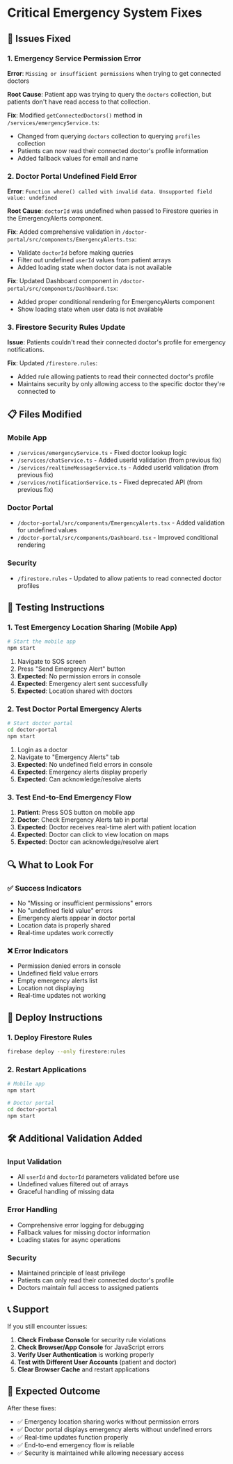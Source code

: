 # Critical Emergency System Fixes

## 🚨 **Issues Fixed**

### **1. Emergency Service Permission Error**
**Error**: `Missing or insufficient permissions` when trying to get connected doctors

**Root Cause**: Patient app was trying to query the `doctors` collection, but patients don't have read access to that collection.

**Fix**: Modified `getConnectedDoctors()` method in `/services/emergencyService.ts`:
- Changed from querying `doctors` collection to querying `profiles` collection
- Patients can now read their connected doctor's profile information
- Added fallback values for email and name

### **2. Doctor Portal Undefined Field Error**
**Error**: `Function where() called with invalid data. Unsupported field value: undefined`

**Root Cause**: `doctorId` was undefined when passed to Firestore queries in the EmergencyAlerts component.

**Fix**: Added comprehensive validation in `/doctor-portal/src/components/EmergencyAlerts.tsx`:
- Validate `doctorId` before making queries
- Filter out undefined `userId` values from patient arrays
- Added loading state when doctor data is not available

**Fix**: Updated Dashboard component in `/doctor-portal/src/components/Dashboard.tsx`:
- Added proper conditional rendering for EmergencyAlerts component
- Show loading state when user data is not available

### **3. Firestore Security Rules Update**
**Issue**: Patients couldn't read their connected doctor's profile for emergency notifications.

**Fix**: Updated `/firestore.rules`:
- Added rule allowing patients to read their connected doctor's profile
- Maintains security by only allowing access to the specific doctor they're connected to

## 📋 **Files Modified**

### **Mobile App**
- `/services/emergencyService.ts` - Fixed doctor lookup logic
- `/services/chatService.ts` - Added userId validation (from previous fix)
- `/services/realtimeMessageService.ts` - Added userId validation (from previous fix)
- `/services/notificationService.ts` - Fixed deprecated API (from previous fix)

### **Doctor Portal**
- `/doctor-portal/src/components/EmergencyAlerts.tsx` - Added validation for undefined values
- `/doctor-portal/src/components/Dashboard.tsx` - Improved conditional rendering

### **Security**
- `/firestore.rules` - Updated to allow patients to read connected doctor profiles

## 🧪 **Testing Instructions**

### **1. Test Emergency Location Sharing (Mobile App)**
```bash
# Start the mobile app
npm start
```

1. Navigate to SOS screen
2. Press "Send Emergency Alert" button
3. **Expected**: No permission errors in console
4. **Expected**: Emergency alert sent successfully
5. **Expected**: Location shared with doctors

### **2. Test Doctor Portal Emergency Alerts**
```bash
# Start doctor portal
cd doctor-portal
npm start
```

1. Login as a doctor
2. Navigate to "Emergency Alerts" tab
3. **Expected**: No undefined field errors in console
4. **Expected**: Emergency alerts display properly
5. **Expected**: Can acknowledge/resolve alerts

### **3. Test End-to-End Emergency Flow**
1. **Patient**: Press SOS button on mobile app
2. **Doctor**: Check Emergency Alerts tab in portal
3. **Expected**: Doctor receives real-time alert with patient location
4. **Expected**: Doctor can click to view location on maps
5. **Expected**: Doctor can acknowledge/resolve alert

## 🔍 **What to Look For**

### **✅ Success Indicators**
- No "Missing or insufficient permissions" errors
- No "undefined field value" errors
- Emergency alerts appear in doctor portal
- Location data is properly shared
- Real-time updates work correctly

### **❌ Error Indicators**
- Permission denied errors in console
- Undefined field value errors
- Empty emergency alerts list
- Location not displaying
- Real-time updates not working

## 🚀 **Deploy Instructions**

### **1. Deploy Firestore Rules**
```bash
firebase deploy --only firestore:rules
```

### **2. Restart Applications**
```bash
# Mobile app
npm start

# Doctor portal
cd doctor-portal
npm start
```

## 🛠️ **Additional Validation Added**

### **Input Validation**
- All `userId` and `doctorId` parameters validated before use
- Undefined values filtered out of arrays
- Graceful handling of missing data

### **Error Handling**
- Comprehensive error logging for debugging
- Fallback values for missing doctor information
- Loading states for async operations

### **Security**
- Maintained principle of least privilege
- Patients can only read their connected doctor's profile
- Doctors maintain full access to assigned patients

## 📞 **Support**

If you still encounter issues:

1. **Check Firebase Console** for security rule violations
2. **Check Browser/App Console** for JavaScript errors
3. **Verify User Authentication** is working properly
4. **Test with Different User Accounts** (patient and doctor)
5. **Clear Browser Cache** and restart applications

## 🎯 **Expected Outcome**

After these fixes:
- ✅ Emergency location sharing works without permission errors
- ✅ Doctor portal displays emergency alerts without undefined errors
- ✅ Real-time updates function properly
- ✅ End-to-end emergency flow is reliable
- ✅ Security is maintained while allowing necessary access
